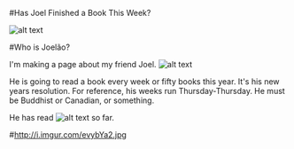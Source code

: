 #Has Joel Finished a Book This Week?

![alt text](http://andreakihlstedt.com/wpsys/wp-content/uploads/2013/07/NO.jpg)


#Who is Joelão?

I'm making a page about my friend Joel. ![alt text](http://imgur.com/YRBqgVi)

He is going to read a book every week or fifty books this year.  It's his new years resolution.  For reference, his weeks run Thursday-Thursday.  He must be Buddhist or Canadian, or something.

He has read ![alt text](http://img4.wikia.nocookie.net/__cb20120824150717/logopedia/images/3/37/Seven_1975-89.png) so far.

#http://i.imgur.com/evybYa2.jpg
